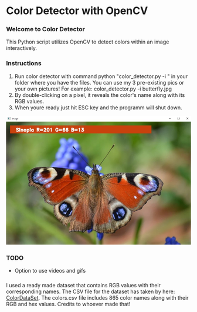 # Color Detector with OpenCV

### Welcome to Color Detector
This Python script utilizes OpenCV to detect colors within an image interactively.

### Instructions
1. Run color detector with command python "color_detector.py -i <add your image path here>" in your folder where you have the files. You can use my 3 pre-existing pics or your own pictures! For example: color_detector.py -i butterfly.jpg
2. By double-clicking on a pixel, it reveals the color's name along with its RGB values. 
3. When youre ready just hit ESC key and the programm will shut down.

![image](Screenshot.jpg)

### TODO
- Option to use videos and gifs

### 
I used a ready made dataset that contains RGB values with their corresponding names. The CSV file for the dataset has taken by here: [ColorDataSet](https://github.com/codebrainz/color-names/blob/master/output/colors.csv). The colors.csv file includes 865 color names along with their RGB and hex values. Credits to whoever made that!